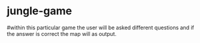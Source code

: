 # jungle-game

#within this particular game the user will be asked different questions and if the answer is correct the map will as output.

